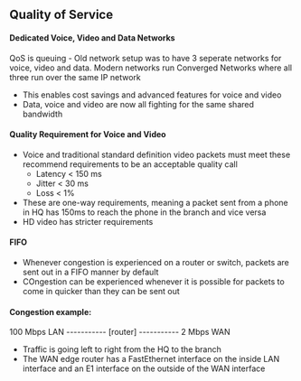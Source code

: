 ## Quality of Service

#### Dedicated Voice, Video and Data Networks 

QoS is queuing - Old network setup was to have 3 seperate networks for voice, video and data. 
Modern networks run Converged Networks where all three run over the same IP network 

- This enables cost savings and advanced features for voice and video 
- Data, voice and video are now all fighting for the same shared bandwidth

#### Quality Requirement for Voice and Video

* Voice and traditional standard definition video packets must meet these recommend requirements to be an acceptable quality call
    * Latency < 150 ms 
    * Jitter  < 30 ms 
    * Loss    < 1% 
* These are one-way requirements, meaning a packet sent from a phone in HQ has 150ms to reach the phone in the branch and vice versa
* HD video has stricter requirements 

#### FIFO 
- Whenever congestion is experienced on a router or switch, packets are sent out in a FIFO manner by default
- COngestion can be experienced whenever it is possible for packets to come in quicker than they can be sent out 

#### Congestion example:

100 Mbps LAN ----------- [router] ----------- 2 Mbps WAN

- Traffic is going left to right from the HQ to the branch 
- The WAN edge router has a FastEthernet interface on the inside LAN interface and an E1 interface on the outside of the WAN interface 